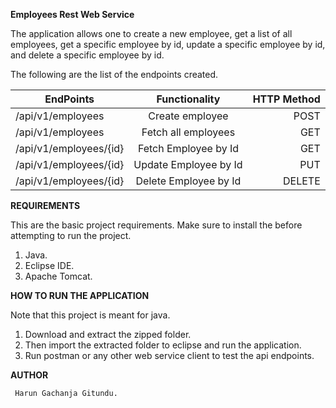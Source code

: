 **Employees Rest Web Service**

The application allows one to create a new employee, get a list of all employees, get a specific employee by id, update a specific employee by id, and delete a specific employee by id.

The following are the list of the endpoints created.

| EndPoints                     |           Functionality            | HTTP Method |
| ----------------------------- | :--------------------------------: | ----------: |
| /api/v1/employees             |            Create employee         |        POST |
| /api/v1/employees             |          Fetch all employees       |         GET |
| /api/v1/employees/{id}        |          Fetch Employee by Id      |        GET  |
| /api/v1/employees/{id}        |          Update Employee by Id     |         PUT |
| /api/v1/employees/{id}        |           Delete Employee by Id    |      DELETE |


**REQUIREMENTS**

This are the basic project requirements. Make sure to install the before attempting to run the project.

1.  Java.
2.  Eclipse IDE.
3.  Apache Tomcat.


**HOW TO RUN THE APPLICATION**

Note that this project is meant for java.

1.  Download and extract the zipped folder.
2.  Then import the extracted folder to eclipse and run the application.
3.  Run postman or any other web service client to test the api endpoints.

**AUTHOR**

     Harun Gachanja Gitundu.

